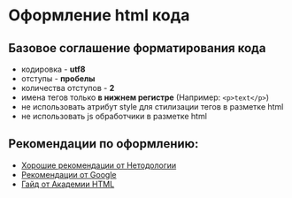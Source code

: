 # Оформление html кода

## Базовое соглашение форматирования кода
* кодировка - **utf8**
* отступы - **пробелы**
* количества отступов - **2**
* имена тегов только **в нижнем регистре** (Например: `<p>text</p>`)
* не использовать атрибут style для стилизации тегов в разметке html
* не использовать js обработчики в разметке html

## Рекомендации по оформлению:
* [Хорошие рекомендации от Нетодологии](https://netology-university.bitbucket.io/codestyle/html/)
* [Рекомендации от Google](https://habr.com/post/143452/)
* [Гайд от Академии HTML](http://codeguide.academy/html-css.html)
